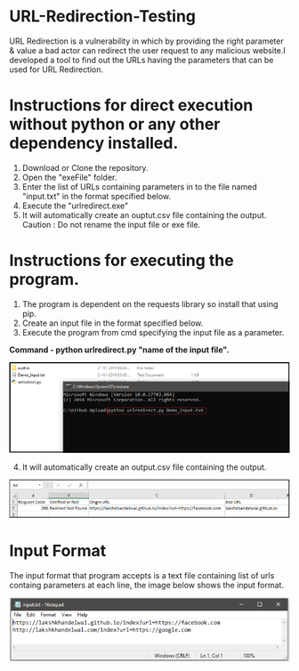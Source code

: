 # URL-Redirection-Testing
URL Redirection is a vulnerability in which by providing the right parameter & value a bad actor can redirect the user request to any malicious website.I developed a tool to find out the URLs having the parameters that can be used for URL Redirection.

# Instructions for direct execution without python or any other dependency installed.
1. Download or Clone the repository.
2. Open the "exeFile" folder.
3. Enter the list of URLs containing parameters in to the file named "input.txt" in the format specified below.
4. Execute the "urlredirect.exe"
5. It will automatically create an ouptut.csv file containing the output.
Caution : Do not rename the input file or exe file.

# Instructions for executing the program.
1. The program is dependent on the requests library so install that using pip.
2. Create an input file in the format specified below.
3. Execute the program from cmd specifying the input file as a parameter.

  **Command - python urlredirect.py "name of the input file".**
  
  
  ![Image of cmd](https://raw.githubusercontent.com/Lakshkhandelwal/URL-Redirection-Testing/master/images/cmd1.PNG?token=AIMORKMTSVKENO763POMTGK537C5A)

4. It will automatically create an output.csv file containing the output.

 ![Image of output](https://raw.githubusercontent.com/Lakshkhandelwal/URL-Redirection-Testing/master/images/output.png?token=AIMORKOKOSFWIPNEWSVPSH2537ER6)

# Input Format
The input format that program accepts is a text file containing list of urls containg parameters at each line, the image below shows the input format.

![Image of input](https://raw.githubusercontent.com/Lakshkhandelwal/URL-Redirection-Testing/master/images/input.PNG?token=AIMORKN23TZHCBP7F5ELWZK537FCA)
